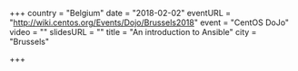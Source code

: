 +++
country = "Belgium"
date = "2018-02-02"
eventURL = "http://wiki.centos.org/Events/Dojo/Brussels2018"
event = "CentOS DoJo"
video = ""
slidesURL = ""
title = "An introduction to Ansible"
city = "Brussels"

+++

